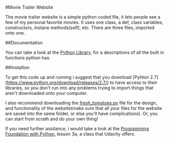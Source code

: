 #Movie Trailer Website 

The movie trailer website is a simple python coded file, it lets people see a few of my personal favorite movies. It uses one class, a def, class variables, constructors, instane methods(self), etc. There are three files, imported onto one. 

##Documentation

You can take a look at the [Python Library](https://docs.python.org/2/library/), for a descriptions of all the built in functions python has.

##Installion 

To get this code up and running i suggest that you download [Pyhton 2.7] (https://www.python.org/download/releases/2.7/) to have access to their libraries, so you don't run into any problems trying to import things that aren't downloaded onto your computer.

I also recommend downloading the [fresh_tomatoes.py](https://github.com/adarsh0806/ud036_StarterCode/blob/master/fresh_tomatoes.py) file for the design, and functionality of the website(make sure that all your files for the website are saved into the same folder, or else you'll have complications). Or, you can start from scrath and do your own thing!

If you need further assitance, i would take a look at the [Programming Foundation with Python](https://www.udacity.com/course/viewer#!/c-ud036-nd/l-990110642/m-3625658739), lesson 3a,  a class that Udacity offers.


